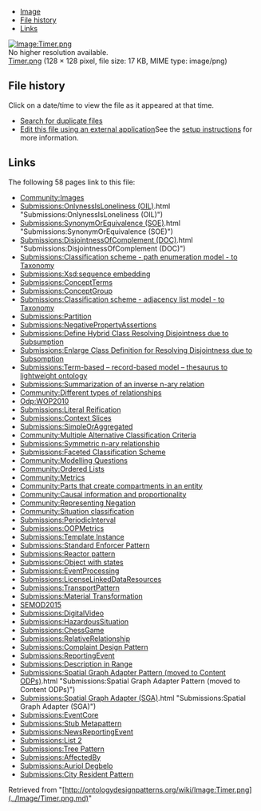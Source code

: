 * [Image](../Image/Timer.png.md#file)
* [File history](../Image/Timer.png.md#filehistory)
* [Links](../Image/Timer.png.md#filelinks)

[![Image:Timer.png](../../../images/b/bf/Timer.png)](../../../images/b/bf/Timer.png)  
No higher resolution available.  
[Timer.png](../../../images/b/bf/Timer.png)‎ (128 × 128 pixel, file size: 17 KB, MIME type: image/png)

## File history

Click on a date/time to view the file as it appeared at that time.



  
* [Search for duplicate files](http://ontologydesignpatterns.org/wiki/Special:FileDuplicateSearch/Timer.png "Special:FileDuplicateSearch/Timer.png")
* [Edit this file using an external application](http://ontologydesignpatterns.org/wiki/index.php?title=Image:Timer.png&action=edit&externaledit=true&mode=file "Image:Timer.png")See the [setup instructions](http://www.mediawiki.org/wiki/Manual:External_editors "http://www.mediawiki.org/wiki/Manual:External_editors") for more information.

## Links



The following 58 pages link to this file:


* [Community:Images](../Community/Images.md "Community:Images")
* [Submissions:OnlynessIsLoneliness (OIL)](../Submissions/OnlynessIsLoneliness_(OIL).md).html "Submissions:OnlynessIsLoneliness (OIL)")
* [Submissions:SynonymOrEquivalence (SOE)](../Submissions/SynonymOrEquivalence_(SOE).md).html "Submissions:SynonymOrEquivalence (SOE)")
* [Submissions:DisjointnessOfComplement (DOC)](../Submissions/DisjointnessOfComplement_(DOC).md).html "Submissions:DisjointnessOfComplement (DOC)")
* [Submissions:Classification scheme - path enumeration model - to Taxonomy](../Submissions/Classification_scheme_-_path_enumeration_model_-_to_Taxonomy.md "Submissions:Classification scheme - path enumeration model - to Taxonomy")
* [Submissions:Xsd:sequence embedding](../Submissions/Xsd/sequence_embedding.md "Submissions:Xsd:sequence embedding")
* [Submissions:ConceptTerms](../Submissions/ConceptTerms.md "Submissions:ConceptTerms")
* [Submissions:ConceptGroup](../Submissions/ConceptGroup.md "Submissions:ConceptGroup")
* [Submissions:Classification scheme - adjacency list model - to Taxonomy](../Submissions/Classification_scheme_-_adjacency_list_model_-_to_Taxonomy.md "Submissions:Classification scheme - adjacency list model - to Taxonomy")
* [Submissions:Partition](../Submissions/Partition.md "Submissions:Partition")
* [Submissions:NegativePropertyAssertions](../Submissions/NegativePropertyAssertions.md "Submissions:NegativePropertyAssertions")
* [Submissions:Define Hybrid Class Resolving Disjointness due to Subsumption](../Submissions/Define_Hybrid_Class_Resolving_Disjointness_due_to_Subsumption.md "Submissions:Define Hybrid Class Resolving Disjointness due to Subsumption")
* [Submissions:Enlarge Class Definition for Resolving Disjointness due to Subsomption](../Submissions/Enlarge_Class_Definition_for_Resolving_Disjointness_due_to_Subsomption.md "Submissions:Enlarge Class Definition for Resolving Disjointness due to Subsomption")
* [Submissions:Term-based – record-based model – thesaurus to lightweight ontology](http://ontologydesignpatterns.org/wiki/Submissions:Term-based_%E2%80%93_record-based_model_%E2%80%93_thesaurus_to_lightweight_ontology "Submissions:Term-based – record-based model – thesaurus to lightweight ontology")
* [Submissions:Summarization of an inverse n-ary relation](../Submissions/Summarization_of_an_inverse_n-ary_relation.md "Submissions:Summarization of an inverse n-ary relation")
* [Community:Different types of relationships](../Community/Different_types_of_relationships.md "Community:Different types of relationships")
* [Odp:WOP2010](../Odp/WOP2010.md "Odp:WOP2010")
* [Submissions:Literal Reification](../Submissions/Literal_Reification.md "Submissions:Literal Reification")
* [Submissions:Context Slices](../Submissions/Context_Slices.md "Submissions:Context Slices")
* [Submissions:SimpleOrAggregated](../Submissions/SimpleOrAggregated.md "Submissions:SimpleOrAggregated")
* [Community:Multiple Alternative Classification Criteria](../Community/Multiple_Alternative_Classification_Criteria.md "Community:Multiple Alternative Classification Criteria")
* [Submissions:Symmetric n-ary relationship](../Submissions/Symmetric_n-ary_relationship.md "Submissions:Symmetric n-ary relationship")
* [Submissions:Faceted Classification Scheme](../Submissions/Faceted_Classification_Scheme.md "Submissions:Faceted Classification Scheme")
* [Community:Modelling Questions](../Community/Modelling_Questions.md "Community:Modelling Questions")
* [Community:Ordered Lists](../Community/Ordered_Lists.md "Community:Ordered Lists")
* [Community:Metrics](../Community/Metrics.md "Community:Metrics")
* [Community:Parts that create compartments in an entity](../Community/Parts_that_create_compartments_in_an_entity.md "Community:Parts that create compartments in an entity")
* [Community:Causal information and proportionality](../Community/Causal_information_and_proportionality.md "Community:Causal information and proportionality")
* [Community:Representing Negation](../Community/Representing_Negation.md "Community:Representing Negation")
* [Community:Situation classification](../Community/Situation_classification.md "Community:Situation classification")
* [Submissions:PeriodicInterval](../Submissions/PeriodicInterval.md "Submissions:PeriodicInterval")
* [Submissions:OOPMetrics](../Submissions/OOPMetrics.md "Submissions:OOPMetrics")
* [Submissions:Template Instance](../Submissions/Template_Instance.md "Submissions:Template Instance")
* [Submissions:Standard Enforcer Pattern](../Submissions/Standard_Enforcer_Pattern.md "Submissions:Standard Enforcer Pattern")
* [Submissions:Reactor pattern](../Submissions/Reactor_pattern.md "Submissions:Reactor pattern")
* [Submissions:Object with states](../Submissions/Object_with_states.md "Submissions:Object with states")
* [Submissions:EventProcessing](../Submissions/EventProcessing.md "Submissions:EventProcessing")
* [Submissions:LicenseLinkedDataResources](../Submissions/LicenseLinkedDataResources.md "Submissions:LicenseLinkedDataResources")
* [Submissions:TransportPattern](../Submissions/TransportPattern.md "Submissions:TransportPattern")
* [Submissions:Material Transformation](../Submissions/Material_Transformation.md "Submissions:Material Transformation")
* [SEMOD2015](../SEMOD2015.md "SEMOD2015")
* [Submissions:DigitalVideo](../Submissions/DigitalVideo.md "Submissions:DigitalVideo")
* [Submissions:HazardousSituation](../Submissions/HazardousSituation.md "Submissions:HazardousSituation")
* [Submissions:ChessGame](../Submissions/ChessGame.md "Submissions:ChessGame")
* [Submissions:RelativeRelationship](../Submissions/RelativeRelationship.md "Submissions:RelativeRelationship")
* [Submissions:Complaint Design Pattern](../Submissions/Complaint_Design_Pattern.md "Submissions:Complaint Design Pattern")
* [Submissions:ReportingEvent](../Submissions/ReportingEvent.md "Submissions:ReportingEvent")
* [Submissions:Description in Range](../Submissions/Description_in_Range.md "Submissions:Description in Range")
* [Submissions:Spatial Graph Adapter Pattern (moved to Content ODPs)](../Submissions/Spatial_Graph_Adapter_Pattern_(moved_to_Content_ODPs).md).html "Submissions:Spatial Graph Adapter Pattern (moved to Content ODPs)")
* [Submissions:Spatial Graph Adapter (SGA)](../Submissions/Spatial_Graph_Adapter_(SGA).md).html "Submissions:Spatial Graph Adapter (SGA)")
* [Submissions:EventCore](../Submissions/EventCore.md "Submissions:EventCore")
* [Submissions:Stub Metapattern](../Submissions/Stub_Metapattern.md "Submissions:Stub Metapattern")
* [Submissions:NewsReportingEvent](../Submissions/NewsReportingEvent.md "Submissions:NewsReportingEvent")
* [Submissions:List 2](../Submissions/List_2.md "Submissions:List 2")
* [Submissions:Tree Pattern](../Submissions/Tree_Pattern.md "Submissions:Tree Pattern")
* [Submissions:AffectedBy](../Submissions/AffectedBy.md "Submissions:AffectedBy")
* [Submissions:Auriol Degbelo](../Submissions/Auriol_Degbelo.md "Submissions:Auriol Degbelo")
* [Submissions:City Resident Pattern](../Submissions/City_Resident_Pattern.md "Submissions:City Resident Pattern")


Retrieved from "[http://ontologydesignpatterns.org/wiki/Image:Timer.png](../Image/Timer.png.md)"